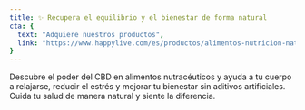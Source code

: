 ```yaml
---
title: ✨ Recupera el equilibrio y el bienestar de forma natural
cta: {
  text: "Adquiere nuestros productos",
  link: "https://www.happylive.com/es/productos/alimentos-nutricion-naturales"
}
---
```

Descubre el poder del CBD en alimentos nutracéuticos y ayuda a tu cuerpo a relajarse, reducir el estrés y mejorar tu bienestar sin aditivos artificiales. Cuida tu salud de manera natural y siente la diferencia.
